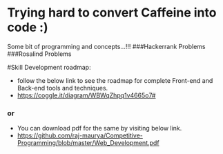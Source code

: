 Trying hard to convert Caffeine into code :)
=========================


Some bit of programming and concepts...!!!
###Hackerrank Problems
###Rosalind Problems



#Skill Development roadmap:
 - follow the below link to see the roadmap for complete Front-end and Back-end tools and techniques.
 - https://coggle.it/diagram/WBWqZhpq1v4665o7#

### or
 - You can download pdf for the same by visiting below link.
 - https://github.com/raj-maurya/Competitive-Programming/blob/master/Web_Development.pdf
